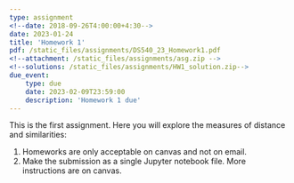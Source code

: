 ```yaml
---
type: assignment
<!--date: 2018-09-26T4:00:00+4:30-->
date: 2023-01-24
title: 'Homework 1'
pdf: /static_files/assignments/DS540_23_Homework1.pdf
<!--attachment: /static_files/assignments/asg.zip -->
<!--solutions: /static_files/assignments/HW1_solution.zip-->
due_event: 
    type: due
    date: 2023-02-09T23:59:00
    description: 'Homework 1 due'
---
```

This is the first assignment. Here you will explore the measures of distance and similarities:
<ol>
<li>Homeworks are only acceptable on canvas and not on email.</li>
<li>Make the submission as a single Jupyter notebook file. More instructions are on canvas.</li>
</ol>


